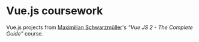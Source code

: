 # Vue.js coursework
Vue.js projects from [Maximilian Schwarzmüller](https://twitter.com/maxedapps)'s *"Vue JS 2 - The Complete Guide"* course.